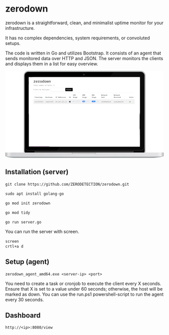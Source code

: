 # zerodown
zerodown is a straightforward, clean, and minimalist uptime monitor for your infrastructure.

It has no complex dependencies, system requirements, or convoluted setups.

The code is written in Go and utilizes Bootstrap. It consists of an agent that sends monitored data over HTTP and JSON. The server monitors the clients and displays them in a list for easy overview.


<img src="https://github.com/ZERODETECTION/zerodown/blob/main/zerodown_mbook.png?raw=true" alt="pic">


## Installation (server)
```
git clone https://github.com/ZERODETECTION/zerodown.git
```

```
sudo apt install golang-go
```

```
go mod init zerodown
```

```
go mod tidy
```

```
go run server.go
```

You can run the server with screen.

```
screen
crtl+a d
````

## Setup (agent)

```
zerodown_agent_amd64.exe <server-ip> <port>
```
You need to create a task or cronjob to execute the client every X seconds. Ensure that X is set to a value under 60 seconds; otherwise, the host will be marked as down.
You can use the run.ps1 powershell-script to run the agent every 30 seconds.

## Dashboard

```
http://<ip>:8080/view
```
